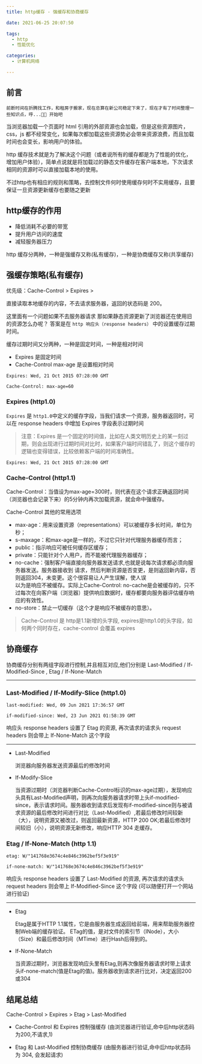 ```yaml
---
title: http缓存 - 强缓存和协商缓存

date: 2021-06-25 20:07:50

tags:
  - http
  - 性能优化

categories:
  - 计算机网络

---
```


## 前言

`前断时间在折腾找工作，和租房子搬家，现在总算在新公司稳定下来了，现在才有了时间整理一些知识点，呼...👨‍💻 开始吧`

当浏览器加载一个页面时 html 引用的外部资源也会加载，但是这些资源图片，css，js 都不经常变化，如果每次都加载这些资源势必会带来资源浪费，而且加载时间也会变长，影响用户的体验。

http 缓存技术就是为了解决这个问题（或者说所有的缓存都是为了性能的优化，增加用户体验），简单点说就是将加载过的静态文件缓存在客户端本地，下次请求相同的资源时可以直接加载本地的使用。

不过http也有相应的规则和策略，去控制文件何时使用缓存何时不实用缓存，且要保证一旦资源更新缓存也要随之更新

## http缓存的作用

- 降低消耗不必要的带宽
- 提升用户访问的速度
- 减轻服务器压力

http 缓存分两种，一种是强缓存又称(私有缓存)，一种是协商缓存又称(共享缓存)

## 强缓存策略(私有缓存)

优先级：Cache-Control > Expires >

直接读取本地缓存的内容，不去请求服务器，返回的状态码是 200。

这里面有一个问题如果不去服务器请求 那如果静态资源更新了浏览器还在使用旧的资源怎么办呢？ 答案是在 `http 响应头（response headers）` 中的设置缓存过期时间。

缓存过期时间又分两种，一种是固定时间，一种是相对时间

- Expires 是固定时间
- Cache-Control max-age 是设置相对时间

```nginx
Expires: Wed, 21 Oct 2015 07:28:00 GMT

Cache-Control: max-age=60
```

### Expires (http1.0)

`Expires` 是 `http1.0`中定义的缓存字段，当我们请求一个资源，服务器返回时，可以在 response headers 中增加 Expires 字段表示过期时间

> 注意：Expires 是一个固定的时间值，比如在人类文明历史上的某一刻过期，则会出现进行过期时间对比时，如果客户端时间错乱了，则这个缓存的逻辑也变得错误，比较依赖客户端的时间准确性。

```nginx
Expires: Wed, 21 Oct 2015 07:28:00 GMT
```

### Cache-Control (http1.1)

Cache-Control：当值设为max-age=300时，则代表在这个请求正确返回时间（浏览器也会记录下来）的5分钟内再次加载资源，就会命中强缓存。

Cache-Control 其他的常用选项

- max-age：用来设置资源（representations）可以被缓存多长时间，单位为秒；
- s-maxage：和max-age是一样的，不过它只针对代理服务器缓存而言；
- public：指示响应可被任何缓存区缓存；
- private：只能针对个人用户，而不能被代理服务器缓存；
- no-cache：强制客户端直接向服务器发送请求,也就是说每次请求都必须向服务器发送。服务器接收到 请求，然后判断资源是否变更，是则返回新内容，否则返回304，未变更。这个很容易让人产生误解，使人误     
  以为是响应不被缓存。实际上Cache-Control:     no-cache是会被缓存的，只不过每次在向客户端（浏览器）提供响应数据时，缓存都要向服务器评估缓存响应的有效性。
- no-store：禁止一切缓存（这个才是响应不被缓存的意思）。

> Cache-Control 是 http是1.1新增的头字段, expires是http1.0的头字段，如何两个同时存在，cache-control 会覆盖 expires

## 协商缓存

协商缓存分别有两组字段进行控制,并且相互对应,他们分别是 Last-Modified / If-Modified-Since , Etag / If-None-Match

---

### Last-Modified / If-Modify-Slice (http1.0)

```nginx
last-modified: Wed, 09 Jun 2021 17:36:57 GMT

if-modified-since: Wed, 23 Jun 2021 01:58:39 GMT
```

响应头 response headers 设置了 Etag 的资源, 再次请求的请求头 request headers 则会带上 If-None-Match 这个字段

---

- Last-Modified

  浏览器向服务器发送资源最后的修改时间


- If-Modify-Slice

  当资源过期时（浏览器判断Cache-Control标识的max-age过期），发现响应头具有Last-Modified声明，则再次向服务器请求时带上头if-modified-since，表示请求时间。服务器收到请求后发现有if-modified-since则与被请求资源的最后修改时间进行对比（Last-Modified）,若最后修改时间较新（大），说明资源又被改过，则返回最新资源，HTTP
  200 OK;若最后修改时间较旧（小），说明资源无新修改，响应HTTP 304 走缓存。

### Etag / If-None-Match (http 1.1)

```nginx
etag: W/"141768e3674c4e846c3962bef5f3e919"

if-none-match: W/"141768e3674c4e846c3962bef5f3e919"
```

响应头 response headers 设置了 Last-Modified 的资源, 再次请求的请求头 request headers 则会带上 If-Modified-Since 这个字段 (可以随便打开一个网站进行验证)

---

- Etag

  Etag是属于HTTP 1.1属性，它是由服务器生成返回给前端，用来帮助服务器控制Web端的缓存验证。 ETag的值，是对文件的索引节（INode），大小（Size）和最后修改时间（MTime）进行Hash后得到的。

- If-None-Match

  当资源过期时，浏览器发现响应头里有Etag,则再次像服务器请求时带上请求头if-none-match(值是Etag的值)。服务器收到请求进行比对，决定返回200或304

## 结尾总结

Cache-Control > Expires > Etag > Last-Modified

- Cache-Control 和 Expires 控制强缓存 (由浏览器进行验证,命中后http状态码为200,不请求,1)

- Etag 和 Last-Modified 控制协商缓存 (由服务器进行验证,命中后http状态码为 304, 会发起请求)

